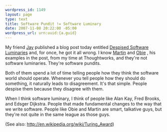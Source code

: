```yaml
--- 
wordpress_id: 1149
layout: page
type: text
title: Software Pundit != Software Luminary
date: 2007-11-08 20:22:00 -05:00
wordpress_url: urn:uuid:{a.guid}
---
```

<p>My friend <a href="http://blog.jayfields.com/">Jay</a> published a blog post today entitled <a href="http://blog.jayfields.com/2007/11/dispised-software-luminaries.html">Despised Software Luminaries</a> and, for once, he got it all wrong.  I know <a href="http://martinfowler.com/">Martin</a> and <a href="http://obiefernandez.com/">Obie</a> , his examples in the post, from my time at Thoughtworks, and they're not software luminaries.  They're software pundits.  </p>

<p>Both of them spend a lot of time telling people how they think the software world should operate.  Whenever you tell people how they should do something, it naturally leads to disagreement.  It's that simple. People despise them because they disagree with them.</p>

<p>When I think software luminary, I think of people like Alan Kay, Fred Brooks, and Edsger Dijkstra.  People that made fundamental changes to the way that we write software.  People like Obie and Martin are smart, talkative guys, but they're not quite in the same league as those guys.</p>

<p>(See also: <a href="http://en.wikipedia.org/wiki/Turing_Award">http://en.wikipedia.org/wiki/Turing_Award</a>)</p>
